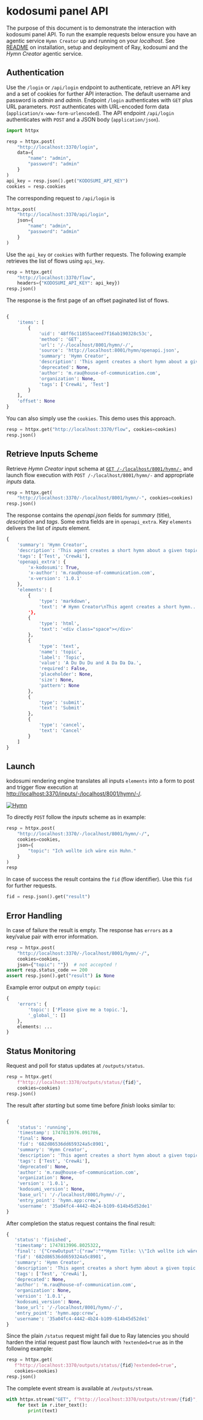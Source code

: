 # kodosumi panel API

The purpose of this document is to demonstrate the interaction with kodosumi panel API. To run the example requests below ensure you have an agentic service `Hymn Creator` up and running on your _localhost_. See [README](../README.md) on installation, setup and deployment of Ray, kodosumi and the _Hymn Creator_ agentic service.

## Authentication

Use the `/login` or `/api/login` endpoint to authenticate, retrieve an API key and a set of cookies for further API interaction. The default username and password is _admin_ and _admin_. Endpoint `/login` authenticates with `GET` plus URL parameters. `POST` authenticates with URL-encoded form data (`application/x-www-form-urlencoded`). The API endpoint `/api/login` authenticates with `POST` and a JSON body (`application/json`). 

```python
import httpx

resp = httpx.post(
    "http://localhost:3370/login", 
    data={
        "name": "admin", 
        "password": "admin"
    }
)
api_key = resp.json().get("KODOSUMI_API_KEY")
cookies = resp.cookies
```

The corresponding request to `/api/login` is
    
```python
httpx.post(
    "http://localhost:3370/api/login", 
    json={
        "name": "admin", 
        "password": "admin"
    }
)
```

Use the `api_key` or `cookies` with further requests. The following example retrieves the list of flows using `api_key`.

```python
resp = httpx.get(
    "http://localhost:3370/flow", 
    headers={"KODOSUMI_API_KEY": api_key})
resp.json()
```

The response is the first page of an offset paginated list of flows.

```python

{
    'items': [
        {
            'uid': '48ff6c11855aceed7f16ab190328c53c',
            'method': 'GET',
            'url': '/-/localhost/8001/hymn/-/',
            'source': 'http://localhost:8001/hymn/openapi.json',
            'summary': 'Hymn Creator',
            'description': 'This agent creates a short hymn about a given topic...',
            'deprecated': None,
            'author': 'm.rau@house-of-communication.com',
            'organization': None,
            'tags': ['CrewAi', 'Test']
        }
    ],
    'offset': None
}
 ```

You can also simply use the `cookies`. This demo uses this approach.

```python
resp = httpx.get("http://localhost:3370/flow", cookies=cookies)
resp.json()
```

## Retrieve Inputs Scheme

Retrieve _Hymn Creator_ input schema at [`GET /-/localhost/8001/hymn/-`](http://localhost:3370/-/localhost/8001/hymn/-) and launch flow execution with `POST /-/localhost/8001/hymn/-` and appropriate _inputs_  data.

```python
resp = httpx.get(
    "http://localhost:3370/-/localhost/8001/hymn/-", cookies=cookies)
resp.json()
```

The response contains the _openapi.json_ fields for _summary_ (title), _description_ and _tags_. Some extra fields are in `openapi_extra`. Key `elements` delivers the list of _inputs_ element.

```python
{
    'summary': 'Hymn Creator',
    'description': 'This agent creates a short hymn about a given topic...',
    'tags': ['Test', 'CrewAi'],
    'openapi_extra': {
        'x-kodosumi': True,
        'x-author': 'm.rau@house-of-communication.com',
        'x-version': '1.0.1'
    },
    'elements': [
        {
            'type': 'markdown',
            'text': '# Hymn Creator\nThis agent creates a short hymn...
        '},
        {
            'type': 'html', 
            'text': '<div class="space"></div>'
        },
        {
            'type': 'text',
            'name': 'topic',
            'label': 'Topic',
            'value': 'A Du Du Du and A Da Da Da.',
            'required': False,
            'placeholder': None,
            'size': None,
            'pattern': None
        },
        {
            'type': 'submit', 
            'text': 'Submit'
        },
        {
            'type': 'cancel', 
            'text': 'Cancel'
        }
    ]
}
```

## Launch

kodosumi rendering engine translates all inputs `elements` into a form to post and trigger flow execution at [http://localhost:3370/inputs/-/localhost/8001/hymn/-/](http://localhost:3370/inputs/-/localhost/8001/hymn/-/).

[![Hymn](./panel/thumb/form.png)](./panel/form.png)

To directly `POST` follow the _inputs_ scheme as in example:

```python
resp = httpx.post(
    "http://localhost:3370/-/localhost/8001/hymn/-/", 
    cookies=cookies,
    json={
        "topic": "Ich wollte ich wäre ein Huhn."
    }
)
resp
```

In case of success the result contains the `fid` (flow identifier). Use this `fid` for further requests.

```python
fid = resp.json().get("result")
```

## Error Handling

In case of failure the result is empty. The response has `errors` as a key/value pair with error information.

```python
resp = httpx.post(
    "http://localhost:3370/-/localhost/8001/hymn/-/", 
    cookies=cookies,
    json={"topic": ""})  # not accepted !
assert resp.status_code == 200
assert resp.json().get("result") is None
```

Example error output on _empty_ `topic`:

```python
{
    'errors': {
        'topic': ['Please give me a topic.'], 
        '_global_': []
    },
    elements: ...
}
```

## Status Monitoring

Request and poll for status updates at `/outputs/status`.

```python
resp = httpx.get(
    f"http://localhost:3370/outputs/status/{fid}", 
    cookies=cookies)
resp.json()
```

The result after _starting_ but some time before _finish_ looks similar to:

```python

{
    'status': 'running',
    'timestamp': 1747813976.091786,
    'final': None,
    'fid': '682d86536dd659324a5c8901',
    'summary': 'Hymn Creator',
    'description': 'This agent creates a short hymn about a given topic...',
    'tags': ['Test', 'CrewAi'],
    'deprecated': None,
    'author': 'm.rau@house-of-communication.com',
    'organization': None,
    'version': '1.0.1',
    'kodosumi_version': None,
    'base_url': '/-/localhost/8001/hymn/-/',
    'entry_point': 'hymn.app:crew',
    'username': '35a04fc4-4442-4b24-b109-614b45d52de1'
}
 ```

 After completion the status request contains the final result:

 ```python
 {
    'status': 'finished',
    'timestamp': 1747813996.8025322,
    'final': '{"CrewOutput":{"raw":"**Hymn Title: \\"Ich wollte ich wäre ein...',
    'fid': '682d86536dd659324a5c8901',
    'summary': 'Hymn Creator',
    'description': 'This agent creates a short hymn about a given topic...',
    'tags': ['Test', 'CrewAi'],
    'deprecated': None,
    'author': 'm.rau@house-of-communication.com',
    'organization': None,
    'version': '1.0.1',
    'kodosumi_version': None,
    'base_url': '/-/localhost/8001/hymn/-/',
    'entry_point': 'hymn.app:crew',
    'username': '35a04fc4-4442-4b24-b109-614b45d52de1'
}
 ```

 Since the plain `/status` request might fail due to Ray latencies you should harden the intial request past flow launch with `?extended=true` as in the following example:

 ```python
 resp = httpx.get(
    f"http://localhost:3370/outputs/status/{fid}?extended=true", 
    cookies=cookies)
resp.json()
```

The complete event stream is available at `/outputs/stream`.

```python
with httpx.stream("GET", f"http://localhost:3370/outputs/stream/{fid}", cookies=cookies) as r:
    for text in r.iter_text():
        print(text)
```

